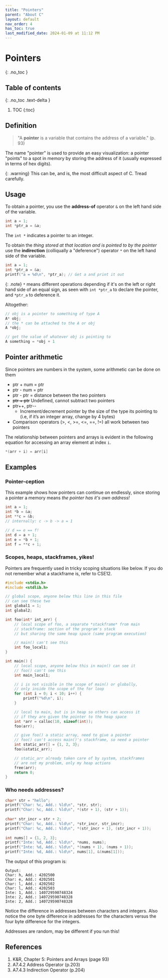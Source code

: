 ```yaml
---
title: "Pointers"
parent: "About C"
layout: default
nav_order: 4
has_toc: true
last_modified_date: 2024-01-09 at 11:12 PM
---
```


# Pointers
{: .no_toc }

## Table of contents
{: .no_toc .text-delta }

1. TOC
{:toc}

## Definition

> "A **pointer** is a variable that contains the address of a variable." (p. 93)

The name "pointer" is used to provide an easy visualization: a pointer "points" to a spot in memory by storing the address of it (usually expressed in terms of hex digits).

{: .warning}
This can be, and is, the most difficult aspect of C. Tread carefully.

## Usage

To obtain a pointer, you use the **address-of** operator `&` on the left hand side of the variable.
```c
int a = 1;
int *ptr_a = &a;
```

The `int *` indicates a pointer to an integer.

To obtain the *thing stored at that location and is pointed to by the pointer* use the **indirection** (colliqually a "deference") operator `*` on the left hand side of the variable.
```c
int a = 1;
int *ptr_a = &a;
printf("a = %d\n", *ptr_a); // Get a and print it out
```

{: .note}
`*` means different operations depending if it's on the left or right hand side of an equal sign, as seen with `int *ptr_a` to declare the pointer, and `*ptr_a` to deference it.

Altogether:
```c
// obj is a pointer to something of type A
A* obj;
// the * can be attached to the A or obj
A *obj;

// get the value of whatever obj is pointing to
A something = *obj + 1
```

## Pointer arithmetic

Since pointers are numbers in the system, some arithmetic can be done on them

* ptr + num = ptr
* ptr - num = ptr
* ptr - ptr = distance between the two pointers
* ~~ptr + ptr~~ Undefined, cannot subtract two pointers
* ptr++, ptr--
    * Increment/decrement pointer by the size of the type its pointing to (i.e, if it’s an integer array, change by 4 bytes)
* Comparison operators (>, <, >=, <=, ==, !=) all work between two pointers

The relationship between pointers and arrays is evident in the following equation for accessing an array element at index `i`.
```c
*(arr + i) = arr[i]
```


## Examples

### Pointer-ception

This example shows how pointers can continue on endlessly, since storing a pointer a memory means *the pointer has it's own address!*
```c
int a = 1;
int *b = &a;
int **c = &b;
// internally: c -> b -> a = 1

// d == e == f!
int d = a + 1;
int e = *b + 1;
int f = **c + 1;
```

### Scopes, heaps, stackframes, yikes!

Pointers are frequently used in tricky scoping situations like below. If you do not remember what a stackframe is, refer to CSE12.

```c
#include <stdio.h>
#include <stdlib.h>

// global scope, anyone below this line in this file
// can see these two
int global1 = 1;
int global2;

int foo(int* int_arr) {
    // local scope of foo, a separate *stackframe* from main
    // stackframe: section of the program's stack
    // but sharing the same heap space (same program execution)

    // main() can't see this
    int foo_local1;
}

int main() {
    // local scope, anyone below this in main() can see it
    // foo() can't see this
    int main_local1;

    // i is not visible in the scope of main() or globally,
    // only inside the scope of the for loop
    for (int i = 0; i < 10; i++) {
        printf("%d\n", i);
    }

    // local to main, but is in heap so others can access it
    // if they are given the pointer to the heap space
    int *arr = calloc(10, sizeof(int));
    foo(arr);

    // give foo() a static array, need to give a pointer
    // foo() can't access main()'s stackframe, so need a pointer
    int static_arr[] = {1, 2, 3};
    foo(&static_arr);

    // static_arr already taken care of by system, stackframes
    // are not my problem, only my heap actions
    free(arr);
    return 0;
}
```

### Who needs addresses?

```c
char* str = "hello";
printf("Char: %c, Add.: %ld\n", *str, str);
printf("Char: %c, Add.: %ld\n", *(str + 1), (str + 1));
    
char* str_incr = str + 2;
printf("Char: %c, Add.: %ld\n", *str_incr, str_incr);
printf("Char: %c, Add.: %ld\n", *(str_incr + 1), (str_incr + 1));
    
int nums[] = {1, 2, 3};
printf("Inte: %d, Add.: %ld\n", *nums, nums);
printf("Inte: %d, Add.: %ld\n", *(nums + 1), (nums + 1));
printf("Inte: %d, Add.: %ld\n", nums[1], &(nums[1]));
```

The output of this program is:
```
Output:
Char: h, Add.: 4202500
Char: e, Add.: 4202501
Char: l, Add.: 4202502
Char: l, Add.: 4202503
Inte: 1, Add.: 140729590748324
Inte: 2, Add.: 140729590748328
Inte: 2, Add.: 140729590748328
```

Notice the difference in addresses between characters and integers. Also notice the one byte difference in addresses for the characters versus the four byte difference for the integers.

Addresses are random, may be different if you run this!

## References
1. K&R, Chapter 5: Pointers and Arrays (page 93)
2. A7.4.2 Address Operator (p.203)
3. A7.4.3 Indirection Operator (p.204)
